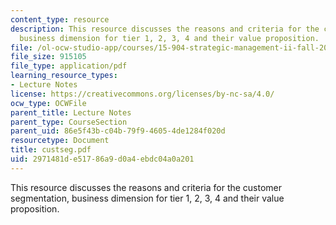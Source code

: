 ```yaml
---
content_type: resource
description: This resource discusses the reasons and criteria for the customer segmentation,
  business dimension for tier 1, 2, 3, 4 and their value proposition.
file: /ol-ocw-studio-app/courses/15-904-strategic-management-ii-fall-2005/2971481de51786a9d0a4ebdc04a0a201_custseg.pdf
file_size: 915105
file_type: application/pdf
learning_resource_types:
- Lecture Notes
license: https://creativecommons.org/licenses/by-nc-sa/4.0/
ocw_type: OCWFile
parent_title: Lecture Notes
parent_type: CourseSection
parent_uid: 86e5f43b-c04b-79f9-4605-4de1284f020d
resourcetype: Document
title: custseg.pdf
uid: 2971481d-e517-86a9-d0a4-ebdc04a0a201
---
```

This resource discusses the reasons and criteria for the customer segmentation, business dimension for tier 1, 2, 3, 4 and their value proposition.